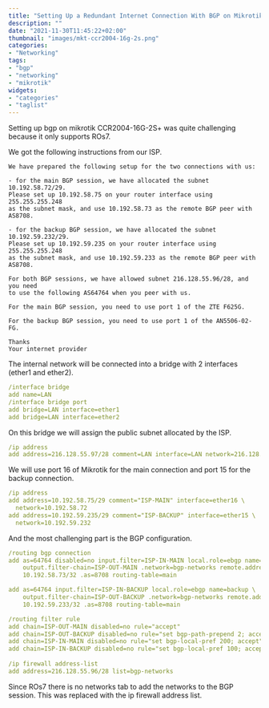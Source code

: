 ```yaml
---
title: "Setting Up a Redundant Internet Connection With BGP on Mikrotik ROs7"
description: ""
date: "2021-11-30T11:45:22+02:00"
thumbnail: "images/mkt-ccr2004-16g-2s.png"
categories:
- "Networking"
tags:
- "bgp"
- "networking"
- "mikrotik"
widgets:
- "categories"
- "taglist"
---
```


Setting up bgp on mikrotik CCR2004-16G-2S+ was quite challenging because it only supports ROs7. 

<!--more--> 

We got the following instructions from our ISP.
```text
We have prepared the following setup for the two connections with us:

- for the main BGP session, we have allocated the subnet 10.192.58.72/29.
Please set up 10.192.58.75 on your router interface using 255.255.255.248 
as the subnet mask, and use 10.192.58.73 as the remote BGP peer with AS8708.

- for the backup BGP session, we have allocated the subnet 10.192.59.232/29.
Please set up 10.192.59.235 on your router interface using 255.255.255.248 
as the subnet mask, and use 10.192.59.233 as the remote BGP peer with AS8708.

For both BGP sessions, we have allowed subnet 216.128.55.96/28, and you need 
to use the following AS64764 when you peer with us.

For the main BGP session, you need to use port 1 of the ZTE F625G.

For the backup BGP session, you need to use port 1 of the AN5506-02-FG.

Thanks
Your internet provider
```

The internal network will be connected into a bridge with 2 interfaces (ether1 and ether2). 
```yaml
/interface bridge
add name=LAN
/interface bridge port
add bridge=LAN interface=ether1
add bridge=LAN interface=ether2
```
On this bridge we will assign the public subnet allocated by the ISP.
```yaml
/ip address
add address=216.128.55.97/28 comment=LAN interface=LAN network=216.128.55.96
```

We will use port 16 of Mikrotik for the main connection and port 15 for the backup connection.
```yaml
/ip address
add address=10.192.58.75/29 comment="ISP-MAIN" interface=ether16 \
  network=10.192.58.72
add address=10.192.59.235/29 comment="ISP-BACKUP" interface=ether15 \
  network=10.192.59.232
```

And the most challenging part is the BGP configuration.
```yaml
/routing bgp connection
add as=64764 disabled=no input.filter=ISP-IN-MAIN local.role=ebgp name=main \
    output.filter-chain=ISP-OUT-MAIN .network=bgp-networks remote.address=\
    10.192.58.73/32 .as=8708 routing-table=main

add as=64764 input.filter=ISP-IN-BACKUP local.role=ebgp name=backup \
    output.filter-chain=ISP-OUT-BACKUP .network=bgp-networks remote.address=\
    10.192.59.233/32 .as=8708 routing-table=main

/routing filter rule
add chain=ISP-OUT-MAIN disabled=no rule="accept"
add chain=ISP-OUT-BACKUP disabled=no rule="set bgp-path-prepend 2; accept"
add chain=ISP-IN-MAIN disabled=no rule="set bgp-local-pref 200; accept"
add chain=ISP-IN-BACKUP disabled=no rule="set bgp-local-pref 100; accept"
  
/ip firewall address-list
add address=216.128.55.96/28 list=bgp-networks
```
Since ROs7 there is no networks tab to add the networks to the BGP session. This was replaced with
the ip firewall address list.


